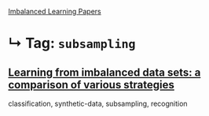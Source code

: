 [Imbalanced Learning Papers](../README.md)
# ↳ Tag: `subsampling`

## [Learning from imbalanced data sets: a comparison of various strategies](japkowicz2000learning.md)

classification, synthetic-data, subsampling, recognition